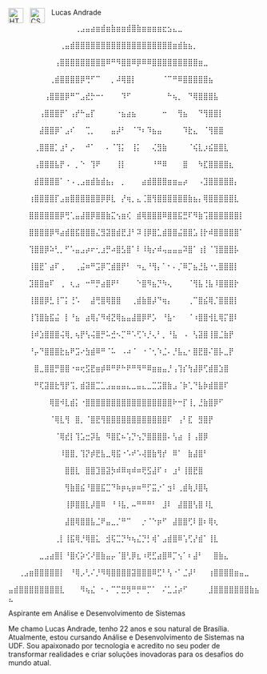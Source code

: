 <img 
    align="left" 
    alt="HTML"
    title="HTML" 
    width="30px" 
    style="padding-right: 10px;" 
    src="https://cdn.jsdelivr.net/gh/devicons/devicon@latest/icons/html5/html5-original.svg" 
/>
 Lucas Andrade
<img 
    align="left" 
    alt="CSS" 
    title="CSS"
    width="30px" 
    style="padding-right: 10px;" 
    src="https://cdn.jsdelivr.net/gh/devicons/devicon@latest/icons/css3/css3-original.svg" 
/>

⠀⠀⠀⠀⠀⠀⠀⠀⠀⠀⠀⠀⠀⢀⣠⣤⣴⣶⣾⣶⣷⣶⣶⣾⣿⣷⣶⣶⣶⣶⣖⣢⣄⣀⠀⠀⠀⠀⠀⠀⠀⠀⠀⠀⠀⠀⠀⠀⠀⠀ ⠀⠀⠀⠀⠀⠀⠀⠀⠀⠀⢀⣤⣾⣿⣿⣿⣿⣿⣿⣿⣿⣿⣿⣿⣿⣿⣿⣿⣿⣿⣿⣿⣶⣾⣷⣦⡀⠀⠀⠀⠀⠀⠀⠀⠀⠀⠀⠀⠀⠀ ⠀⠀⠀⠀⠀⠀⠀⠀⠀⢠⣿⣿⣿⣿⣿⣿⣿⣿⣿⠿⠛⠻⣿⣿⠿⡿⠿⠿⣿⣿⣿⣿⣿⣿⣿⣿⣿⣶⣀⠀⠀⠀⠀⠀⠀⠀⠀⠀⠀⠀ ⠀⠀⠀⠀⠀⠀⠀⠀⢀⣾⣿⣿⣿⣿⡿⢛⠋⠉⠀⠀⡀⠼⢿⣿⡇⠀⠀⠀⠀⠀⠈⠉⠛⠿⣿⣿⣿⣿⣿⣦⠀⠀⠀⠀⠀⠀⠀⠀⠀⠀ ⠀⠀⠀⠀⠀⠀⠀⢠⣿⣿⣿⡿⠛⠉⣠⣞⡓⠒⠂⠀⠀⠀⠹⠋⠀⠀⠀⠀⠀⠀⠀⠓⢦⡀⠀⠙⢿⣿⣿⣿⣧⠀⠀⠀⠀⠀⠀⠀⠀⠀ ⠀⠀⠀⠀⠀⠀⢠⣿⣿⣿⡟⠁⢠⡞⠓⣤⡏⠀⠀⠀⠀⠐⣦⣴⣦⠀⠀⠀⠀⠀⠒⠀⠀⢻⣦⠀⠀⠙⢻⣿⣿⡇⠀⠀⠀⠀⠀⠀⠀⠀ ⠀⠀⠀⠀⠀⠀⣼⣿⣿⡿⠁⣠⠎⠀⠀⢉⡀⠀⠀⠀⣤⡼⠃⠀⠈⠙⠆⠹⣦⣤⠀⠀⠀⠀⠹⣗⣄⠀⠈⢻⣿⣿⠀⠀⠀⠀⠀⠀⠀⠀ ⠀⠀⠀⠀⠀⢀⣿⣿⣿⡁⣰⠃⡠⠀⠀⠚⠁⠀⠀⠄⠈⢹⡅⠀⢸⡅⠀⠀⢌⣻⣷⠀⠀⠀⠀⠈⢮⣇⡰⣮⣿⣿⣇⠀⠀⠀⠀⠀⠀⠀ ⠀⠀⠀⠀⠀⢠⣿⣿⣿⣧⡟⠠⠀⡀⠑⠀⢹⠟⠀⠀⠀⢸⡇⠀⠀⠀⠀⠀⠘⠛⠿⠀⠀⠀⣿⠀⠀⠳⣏⣿⣿⣿⣿⣆⠀⠀⠀⠀⠀⠀ ⠀⠀⠀⠀⠀⣾⣿⣿⣿⣿⠁⠐⠠⢀⣠⣶⣾⣷⣾⣦⡄⠀⡀⠀⠀⠀⣴⣾⣿⣿⣿⣶⣶⣤⡴⠀⠀⠠⣹⣿⣿⣿⣿⣿⡄⠀⠀⠀⠀⠀ ⠀⠀⠀⠀⢰⣿⣿⣿⣿⡏⣠⣶⣿⣿⣿⣿⣿⣿⡿⡿⣇⠀⡜⢶⡀⣄⢈⣿⢻⣿⣿⣿⣿⣿⣿⣷⣦⡄⢿⣿⣿⣿⣿⣿⣇⠀⠀⠀⠀⠀ ⠀⠀⠀⠀⣿⣿⣿⣿⣿⣿⡿⢛⢁⣤⣼⣿⡿⣿⣿⣷⣍⢢⣶⢎⠀⣾⢿⣿⣿⣿⠿⣿⣿⣯⣛⠏⠻⣷⢩⣿⣿⣿⣿⣿⣿⡇⠀⠀⠀⠀ ⠀⠀⠀⠀⣿⣿⣿⣿⡿⠻⣴⣾⣿⣯⣿⣿⣿⣌⣻⣽⣿⣾⣟⣸⠃⠽⢸⡿⣿⣁⣾⣿⣿⣬⣿⣿⣡⢸⡗⠾⣿⣿⣿⣿⣿⠁⠀⠀⠀⠀ ⠀⠀⠀⠀⢹⣿⣿⡿⠵⢃⡀⠋⠡⣤⣠⡴⠖⢂⣰⡛⠴⣿⣣⣿⠁⠇⠸⢷⡔⠾⢤⣤⣤⣤⠽⣿⠁⢰⡇⠈⢹⣿⣿⣿⡧⠀⠀⠀⠀⠀ ⠀⠀⠀⠀⢸⣿⣟⠁⣴⠏⢀⠀⠀⢀⣬⠶⠛⣩⡿⢉⣾⣿⡟⠃⠀⠲⣄⠘⢻⡄⠁⠂⠄⡈⠿⡉⣦⣘⣧⠐⢂⣿⣿⣿⡇⠀⠀⠀⠀⠀ ⠀⠀⠀⠀⣹⣿⣿⣶⠏⠀⢀⠀⢆⣠⠀⠒⠛⡛⣴⣿⠟⠃⠀⠀⠀⠑⣿⠻⣦⡙⠳⢄⠀⠀⠀⠈⢻⣧⢘⣧⠸⣿⣿⣿⡗⠀⠀⠀⠀⠀ ⠀⠀⠀⠀⢸⣿⣿⡿⣃⢸⠉⡅⢘⠡⠀⠀⣼⢛⣿⢿⣿⣿⠀⠀⢀⣾⣷⣿⡼⠙⢶⡄⠀⠀⠀⢀⠉⣿⣮⢿⡈⣿⣿⣿⡇⠀⠀⠀⠀⠀ ⠀⠀⠀⠀⢸⢹⣿⣷⣯⣬⠀⡇⠘⣦⠀⣴⢿⡌⠻⢾⣝⢿⣦⣤⣼⣿⡿⠟⡡⠀⠘⣧⠂⠀⠀⠈⠰⣿⣿⢺⣇⢿⡍⣿⠇⠀⠀⠀⠀⠀ ⠀⠀⠀⠀⢸⠾⣱⣿⣿⣿⢬⢿⡀⢦⡟⢣⢬⣿⡛⠥⣚⠢⡉⠛⠡⢋⠱⡘⢄⠃⡀⠘⣧⠀⠠⠀⢣⣽⣿⢸⣿⣈⣷⡟⠀⠀⠀⠀⠀⠀ ⠀⠀⠀⠀⠘⡤⠙⣿⣿⣿⣗⣦⠟⣩⠔⣳⣾⠿⠛⠈⠥⠀⠠⠴⠈⠀⠐⠈⢂⠱⣈⠄⡘⣧⣄⠂⣿⣟⣿⠌⣿⡧⣀⡟⠀⠀⠀⠀⠀⠀ ⠀⠀⠀⠀⠀⣿⣀⣿⣿⡛⣿⣿⠐⠶⢖⣫⣟⣶⡾⠿⠛⠟⠓⠟⠛⠻⠛⠿⣶⣶⣤⡘⢠⢹⡎⢳⣼⡿⢋⣾⣿⣱⣿⠀⠀⠀⠀⠀⠀⠀ ⠀⠀⠀⠀⠀⠛⢏⣽⣿⣗⢻⡟⢩⡀⣾⣽⣿⣉⣁⣠⣤⣤⣤⣄⣀⣤⣄⣀⣉⣩⣿⣷⣠⠈⡷⢁⠙⣧⡷⣾⣿⣿⠏⠀⠀⠀⠀⠀⠀⠀ ⠀⠀⠀⠀⠀⠀⠀⠀⢿⣿⠺⣇⣾⡅⠐⣿⣿⣿⣿⣿⣿⣿⣿⣿⣿⣿⣿⣿⣿⣿⣿⣿⠗⠒⡏⢸⡀⣘⣷⣿⡿⠋⠀⠀⠀⠀⠀⠀⠀⠀ ⠀⠀⠀⠀⠀⠀⠀⠀⠈⢿⣇⢻⠀⣿⡀⠈⣿⣟⢻⣿⣿⣿⣿⣿⣿⣿⣿⣿⣿⣿⣿⠏⠀⢠⠃⣏⠀⣻⣿⡟⠀⠀⠀⠀⠀⠀⠀⠀⠀⠀ ⠀⠀⠀⠀⠀⠀⠀⠀⠀⠈⢿⣞⡇⢹⣡⣒⡽⣧⠀⠻⣿⣏⠦⢡⡙⢢⡙⣿⣿⣿⣿⠄⢣⣴⠀⡇⢠⣿⡿⠀⠀⠀⠀⠀⠀⠀⠀⠀⠀⠀ ⠀⠀⠀⠀⠀⠀⠀⠀⠀⠀⠸⣿⣿⡀⢹⡝⡾⣟⣧⣀⢿⣯⠐⠡⠞⠡⢼⣿⣷⢻⡞⠀⠿⠁⠀⣷⣼⣿⠃⠀⠀⠀⠀⠀⠀⠀⠀⠀⠀⠀ ⠀⠀⠀⠀⠀⠀⠀⠀⠀⠀⠀⣿⣿⣇⠀⣿⣿⣹⣿⣽⡳⠾⠿⢶⠾⠶⢟⣫⣼⠏⠰⠀⣰⠃⢸⣿⣟⣿⠀⠀⠀⠀⠀⠀⠀⠀⠀⠀⠀⠀ ⠀⠀⠀⠀⠀⠀⠀⠀⠀⠀⠀⢻⣷⣿⣮⠘⣿⣿⣯⣉⠙⠷⡶⢦⡶⠶⠛⡋⣭⡐⠁⣲⠇⢀⣾⢷⡸⣿⢧⠀⠀⠀⠀⠀⠀⠀⠀⠀⠀⠀ ⠀⠀⠀⠀⠀⠀⠀⠀⠀⠀⠀⢸⡿⣿⣿⣇⡼⣿⠿⠀⠘⠸⣧⡀⠤⠛⠛⠛⠃⠀⣸⠇⠀⣼⣿⣿⢣⣿⠸⣇⠀⠀⠀⠀⠀⠀⠀⠀⠀⠀ ⠀⠀⠀⠀⠀⠀⠀⠀⠀⠀⠀⣼⣿⢿⣿⣿⣧⣈⠟⣤⣀⡈⠛⠉⠀⠀⡐⠈⠑⡶⠋⠀⣼⣿⣿⢋⠇⣿⠆⢿⢆⠀⠀⠀⠀⠀⠀⠀⠀⠀ ⠀⠀⠀⠀⠀⠀⠀⠀⠀⢀⡇⢸⣯⢿⡘⢿⣿⣅⠀⣺⢯⣉⡙⠳⢦⣌⡙⡃⢾⠁⣠⣾⣿⠿⢡⢋⡜⣾⠁⢸⣇⠀⠀⠀⠀⠀⠀⠀⠀⠀ ⠀⠀⠀⠀⠀⠀⣀⣠⣴⣿⡇⠘⣿⢎⡵⢊⠜⣿⣷⣤⡤⠈⣿⢃⡿⣆⠰⢟⣋⣴⣿⠿⡉⢢⠁⠆⣼⠃⠀⠀⣿⣷⣄⠀⠀⠀⠀⠀⠀⠀ ⠀⠀⢀⣠⣶⣿⣿⣿⣿⣿⡇⠀⠘⢿⡠⢃⠌⡘⠻⢿⣿⣿⣿⣿⣽⣿⣿⣿⠿⣋⠃⢣⠐⠁⣈⡼⠃⠀⠀⢰⣿⣿⣿⣿⣶⣤⣀⠀⠀⠀ ⣤⣾⣿⣿⣿⣿⣿⣿⣿⣿⣇⠀⠀⠀⠻⢦⣌⠀⠂⠄⠉⡉⣛⡻⠛⡛⠛⡉⠁⠀⠌⣁⣨⡴⠋⠀⠀⠀⠀⣸⣿⣿⣿⣿⣿⣿⣿⣷⣦⣄

Aspirante em Análise e Desenvolvimento de Sistemas

Me chamo Lucas Andrade, tenho 22 anos e sou natural de Brasília. Atualmente, estou cursando Análise e Desenvolvimento de Sistemas na UDF. Sou apaixonado por tecnologia e acredito no seu poder de transformar realidades e criar soluções inovadoras para os desafios do mundo atual.


